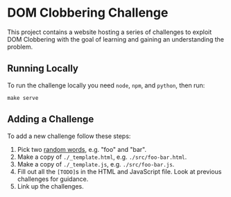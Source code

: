 # DOM Clobbering Challenge

This project contains a website hosting a series of challenges to exploit DOM
Clobbering with the goal of learning and gaining an understanding the problem.

## Running Locally

To run the challenge locally you need `node`, `npm`, and `python`, then run:

```shell
make serve
```

## Adding a Challenge

To add a new challenge follow these steps:

1. Pick two [random words], e.g. "foo" and "bar".
1. Make a copy of `./_template.html`, e.g. `./src/foo-bar.html`.
1. Make a copy of `./_template.js`, e.g. `./src/foo-bar.js`.
1. Fill out all the `[TODO]`s in the HTML and JavaScript file. Look at previous
   challenges for guidance.
1. Link up the challenges.

[random words]: https://randomwordgenerator.com/
